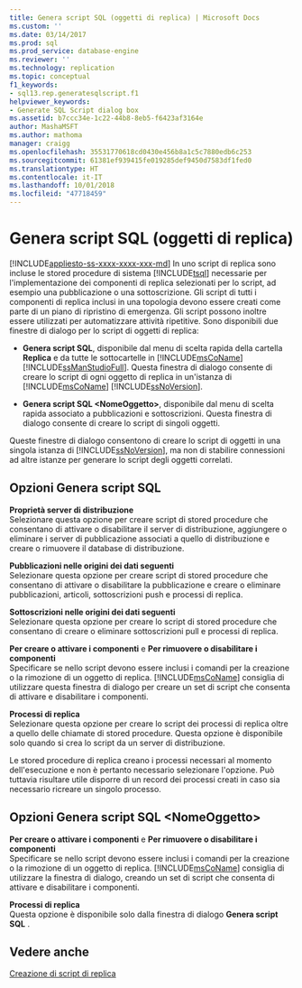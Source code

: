 ```yaml
---
title: Genera script SQL (oggetti di replica) | Microsoft Docs
ms.custom: ''
ms.date: 03/14/2017
ms.prod: sql
ms.prod_service: database-engine
ms.reviewer: ''
ms.technology: replication
ms.topic: conceptual
f1_keywords:
- sql13.rep.generatesqlscript.f1
helpviewer_keywords:
- Generate SQL Script dialog box
ms.assetid: b7ccc34e-1c22-44b8-8eb5-f6423af3164e
author: MashaMSFT
ms.author: mathoma
manager: craigg
ms.openlocfilehash: 35531770618cd0430e456b8a1c5c7880edb6c253
ms.sourcegitcommit: 61381ef939415fe019285def9450d7583df1fed0
ms.translationtype: HT
ms.contentlocale: it-IT
ms.lasthandoff: 10/01/2018
ms.locfileid: "47718459"
---
```

# <a name="generate-sql-script-replication-objects"></a>Genera script SQL (oggetti di replica)
[!INCLUDE[appliesto-ss-xxxx-xxxx-xxx-md](../../includes/appliesto-ss-xxxx-xxxx-xxx-md.md)]
  In uno script di replica sono incluse le stored procedure di sistema [!INCLUDE[tsql](../../includes/tsql-md.md)] necessarie per l'implementazione dei componenti di replica selezionati per lo script, ad esempio una pubblicazione o una sottoscrizione. Gli script di tutti i componenti di replica inclusi in una topologia devono essere creati come parte di un piano di ripristino di emergenza. Gli script possono inoltre essere utilizzati per automatizzare attività ripetitive. Sono disponibili due finestre di dialogo per lo script di oggetti di replica:  
  
-   **Genera script SQL**, disponibile dal menu di scelta rapida della cartella **Replica** e da tutte le sottocartelle in [!INCLUDE[msCoName](../../includes/msconame-md.md)] [!INCLUDE[ssManStudioFull](../../includes/ssmanstudiofull-md.md)]. Questa finestra di dialogo consente di creare lo script di ogni oggetto di replica in un'istanza di [!INCLUDE[msCoName](../../includes/msconame-md.md)] [!INCLUDE[ssNoVersion](../../includes/ssnoversion-md.md)].  
  
-   **Genera script SQL \<NomeOggetto>**, disponibile dal menu di scelta rapida associato a pubblicazioni e sottoscrizioni. Questa finestra di dialogo consente di creare lo script di singoli oggetti.  
  
 Queste finestre di dialogo consentono di creare lo script di oggetti in una singola istanza di [!INCLUDE[ssNoVersion](../../includes/ssnoversion-md.md)], ma non di stabilire connessioni ad altre istanze per generare lo script degli oggetti correlati.  
  
## <a name="generate-sql-script-options"></a>Opzioni Genera script SQL  
 **Proprietà server di distribuzione**  
 Selezionare questa opzione per creare script di stored procedure che consentano di attivare o disabilitare il server di distribuzione, aggiungere o eliminare i server di pubblicazione associati a quello di distribuzione e creare o rimuovere il database di distribuzione.  
  
 **Pubblicazioni nelle origini dei dati seguenti**  
 Selezionare questa opzione per creare script di stored procedure che consentano di attivare o disabilitare la pubblicazione e creare o eliminare pubblicazioni, articoli, sottoscrizioni push e processi di replica.  
  
 **Sottoscrizioni nelle origini dei dati seguenti**  
 Selezionare questa opzione per creare lo script di stored procedure che consentano di creare o eliminare sottoscrizioni pull e processi di replica.  
  
 **Per creare o attivare i componenti** e **Per rimuovere o disabilitare i componenti**  
 Specificare se nello script devono essere inclusi i comandi per la creazione o la rimozione di un oggetto di replica. [!INCLUDE[msCoName](../../includes/msconame-md.md)] consiglia di utilizzare questa finestra di dialogo per creare un set di script che consenta di attivare e disabilitare i componenti.  
  
 **Processi di replica**  
 Selezionare questa opzione per creare lo script dei processi di replica oltre a quello delle chiamate di stored procedure. Questa opzione è disponibile solo quando si crea lo script da un server di distribuzione.  
  
 Le stored procedure di replica creano i processi necessari al momento dell'esecuzione e non è pertanto necessario selezionare l'opzione. Può tuttavia risultare utile disporre di un record dei processi creati in caso sia necessario ricreare un singolo processo.  
  
## <a name="generate-sql-script-objectname-options"></a>Opzioni Genera script SQL \<NomeOggetto>  
 **Per creare o attivare i componenti** e **Per rimuovere o disabilitare i componenti**  
 Specificare se nello script devono essere inclusi i comandi per la creazione o la rimozione di un oggetto di replica. [!INCLUDE[msCoName](../../includes/msconame-md.md)] consiglia di utilizzare la finestra di dialogo, creando un set di script che consenta di attivare e disabilitare i componenti.  
  
 **Processi di replica**  
 Questa opzione è disponibile solo dalla finestra di dialogo **Genera script SQL** .  
  
## <a name="see-also"></a>Vedere anche  
 [Creazione di script di replica](../../relational-databases/replication/scripting-replication.md)  
  
  
